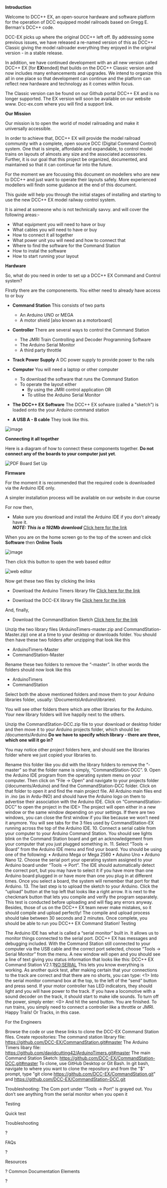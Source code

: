 **Introduction**

Welcome to DCC++ EX, an open-source hardware and software platform for the operation of DCC equipped model railroads based on Gregg E. Berman's DCC++ code. 

DCC-EX picks up where the original DCC++ left off. By addressing some previous issues, we have released a re-named version of this as DCC++ Classic giving the model railroader everything they enjoyed in the original version - in a stable release.

In addition, we have  continued development with an all new version called DCC++ EX [for **EX**tended] that builds on the DCC++ Classic version and now includes many enhancements and upgrades. We intend to organize this all in one place so that development can continue and the platform can reflect new hardware and technology as it comes within focus.

The Classic version can be found on our Github portal DCC++ EX and is no longer supported. The EX version will soon be available on our website www. Dcc-ex.com where you will find a support link.

**Our Mission**

Our mission is to open the world of model railroading and make it universally accessible.

In order to achieve that, DCC++ EX will provide the model railroad community with a complete, open source DCC (Digital Command Control) system. One that is simple, affordable and expandable, to control model trains on layouts of almosts any size and the associated accessories. Further, it is our goal that this project be organized, documented, and maintained so that it can continue far into the future.

For the moment we are focussing this document on modellers who are new to DCC++ and just want to operate their layouts safely. More experienced modellers will findn some guidance at the end of this document.

This guide will help you through the initial stages of installing and starting to use the new DCC++ EX model railway control system. 

It is aimed at someone who is not technically savvy. and will cover the following areas:-

* What equipment you will need to have or buy
* What cables you will need to have or buy
* How to connect it all together
* What power unit you will need and how to connect that
* Where to find the software for the Command Station
* How to instal the software
* How to start running your layout

**Hardware**

So, what do you need in order to set up a DCC++ EX Command and Control system?

FIrstly there are the componenents. You either need to already have access to or buy

* **Command Station** This consists of two parts

    * An Arduino UNO or MEGA
    * A motor shield [also known as a motorboard]

* **Controller**  There are several ways to control the Command Station

    * The JMRI Train Controlling and Decoder Programming Software
    * The Arduino Serial Monitor
    * A third party throttle

* **Track Power Supply** A DC power supply to provide power to the rails

* **Computer** You will need a laptop or other computer

    * To download the software that runs the Command Station
    * To operate the layout either
        * By using the JMRI control application
       OR
        * To utilise the Arduino Serial Monitor
        
        
* **The DCC++ EX Software** The DCC++ EX sofware (called a "sketch") is loaded onto the your Arduino command station
           
* **A USB A - B cable** They look like this.

![image](https://user-images.githubusercontent.com/61120323/90763568-d3aa6c80-e2de-11ea-89f3-8f7f2ea15cb8.png)




**Connecting it all together**

Here is a diagram of how to connect these components together. **Do  not connect any of the boards to your computer just yet**.

![PDF Board Set Up](https://user-images.githubusercontent.com/61120323/90765940-aeb7f880-e2e2-11ea-8ee7-1692113cd876.png)


**Firmware**

For the moment it is recommended that the required code is downloaded via the Arduino IDE only. 

A simpler installation process will be available on our website in due course

For now then,

* Make sure you download and install the Arduino IDE if you don't already have it.   
      ***NOTE: This is a 192Mb download*** [Click here for the link](https://www.arduino.cc/en/Guide)
      
When you are on the home screen go to the top of the screen and click **Software** then **Online Tools**

![image](https://user-images.githubusercontent.com/61120323/90761638-9a243200-e2db-11ea-81c0-a34cdcf76ebe.png)

Then click this button to open the web based editor

![web editor](https://user-images.githubusercontent.com/61120323/90764548-5849ba80-e2e0-11ea-9c3e-805df1b2ad20.png)

Now get these two files by clicking the links

* Download the Arduino Timers library file [Click here for the link](https://github.com/davidcutting42/ArduinoTimers/archive/master.zip)

* Download the DCC-EX library file [Click here for the link](https://github.com/DCC-EX/CommandStation/archive/master.zip)

And, finally,

* Download the CommandStation Sketch [Click here for the link](https://github.com/DCC-EX/CommandStation-DCC/archive/master.zip)

Unzip the two library files (ArduinoTimers-master.zip and CommandStation-Master.zip) one at a time to your desktop or downloads folder. You should then have these two folders after unzipping that look like this
   * ArduinoTimers-Master
   * CommandStation-Master
   
Rename these two folders to remove the “-master”. In other words the folders should now look like this
   * ArduinoTimers
   * CommandStation
   
Select both the above mentioned folders and move them to your Arduino libraries folder, usually: \Documents\Arduino\libraries\

You will see other folders there which are other libraries for the Arduino. Your new library folders will live happily next to the others.

Unzip the CommandStation-DCC.zip file to your download or desktop folder and then move it to your Arduino projects folder, which should be:
/documents/Arduino **Do we have to specify which library - there are three, which one will it go in?**



You may notice other project folders here, and should see the libraries folder where we just copied your libraries to.

Rename this folder like you did with the library folders to remove the “-master” so that the folder name is simply, “CommandStation-DCC”.
9. Open the Arduino IDE program from the operating system menu on your computer. Then click on “File -> Open” and navigate to your projects folder (/documents/Arduino) and find the CommandStation-DCC folder. Click on that folder to open it and find the main project file. All Arduino main files end in .ino (as in Ardu-INO) and should have the Arduino logo on them to advertise their association with the Arduino IDE. Click on “CommandStation-DCC” to open the project in the IDE>
The project will open either in a new window or the same window depending on your settings. If there are two windows, you can close the first window if you like because we won’t need it anymore. You will see tabs for the 3 files used by CommandStation-EX running across the top of the Arduino IDE.
10. Connect a serial cable from your computer to your Arduino Command Station. You should see lights blink on the Command Station board and get an acknowledgement from your computer that you just plugged something in.
11. Select “Tools -> Board” from the Arduino IDE menu and find your board. You should be using one of the following:
•	Arduino Mega or Mega 2560
•	Aduino Uno
•	Arduno Nano
12. Choose the serial port your operating system assigned to your Arduino board under “Tools -> Port”. The IDE should automatically detect the correct port, but you may have to select it if you have more than one Arduino board plugged in or have more than one you plug in at different times. Once you select a board, the system will remember that port for that Arduino.
13. The last step is to upload the sketch to your Arduino. Click the “upload” button at the top left that looks like a right arrow. It is next to the checkmark button that lets you compile and verify the program separately. This test is conducted before uploading and will flag any errors anyway. Besides, those of us on the DCC++ EX team never make mistakes, so it should compile and upload perfectly!
The compile and upload process should take between 30 seconds and 2 minutes. Once complete, you should be able to run you DCC++ EX Command Station!
Testing

The Arduino IDE has what is called a “serial monitor” built in. It allows us to monitor things connected to the serial port. DCC++ EX has messages and debugging included. With the Command Station still connected to your computer via the USB cable and the correct port selected, choose “Tools -> Serial Monitor” from the menu. A new window will open and you should see a line of text giving you status information that looks like this:
DCC++ EX Command Station V2.1.1<NO:SERIAL>
This lets you know everything is working. As another quick test, after making certain that your connections to the track are correct and that there are no shorts, you can type:
<1>
Into the serial monitor command box at the top, to the left of the “send” button and press send. If your motor controller has LED indicators, they should light and you will have power to the track. If you have a locomotive with a sound decoder on the track, it should start to make idle sounds. To turn off the power, simply enter:
<0>
And hit the send button. You are finished. To run trains, you simply need to connect a controller like a throttle or JMRI. Happy Trails! Or Tracks, in this case.

For the Engineers

Browse the code or use these links to clone the DCC-EX Command Station files. Create repositories: 
The command station library file:
https://github.com/DCC-EX/CommandStation.git#master
The Arduino Timers libary file:
https://github.com/davidcutting42/ArduinoTimers.git#master
The main Command Station Sketch:
https://github.com/DCC-EX/CommandStation-DCC.git#master
To clone, use GitHub Desktop or Git Bash. In git bash, navigate to where you want to clone the repository and from the "$" prompt, type "git clone https://github.com/DCC-EX/CommandStation.git" and https://github.com/DCC-EX/CommandStation-DCC.git

Troubleshooting:
The Com port under “Tools -> Port” is grayed out.
You don’t see anything from the serial monitor when you open it

Testing

Quick test


Troubleshooting

?

FAQs

?

Resources

?
Common Documentation Elements

?
